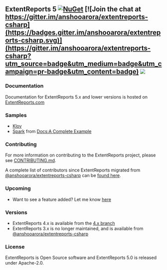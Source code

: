 ## ExtentReports 5 [![NuGet](https://img.shields.io/nuget/v/extentreports.svg)](https://www.nuget.org/packages/ExtentReports) [![Join the chat at https://gitter.im/anshooarora/extentreports-csharp](https://badges.gitter.im/anshooarora/extentreports-csharp.svg)](https://gitter.im/anshooarora/extentreports-csharp?utm_source=badge&utm_medium=badge&utm_campaign=pr-badge&utm_content=badge) ![](https://img.shields.io/github/license/extent-framework/extentreports-csharp.svg?style=plastic)

### Documentation ###

Documentation for ExtentReports 5.x and lower versions is hosted on [ExtentReports.com](http://extentreports.com)

### Samples ###

* [Klov](http://klov.herokuapp.com)
* [Spark](http://extentreports.com/docs/v5/wiki/spark/spark.html) from [Docs:A Complete Example](https://www.extentreports.com/docs/versions/5/net/index.html#complete-example)

### Contributing ###

For more information on contributing to the ExtentReports project, please see [CONTRIBUTING.md](https://github.com/extent-framework/extentreports-csharp/blob/master/Contributing.md).

A complete list of contributors since ExtentReports migrated from [@anshooarora/extentreports-csharp](https://github.com/anshooarora/extentreports-csharp) can be [found here](https://github.com/extent-framework/extentreports-csharp/graphs/contributors).

### Upcoming ###

* Want to see a feature added? Let me know [here](https://github.com/extent-framework/extentreports-chsarp/issues)

### Versions ###

* ExtentReports 4.x is available from the [4.x branch](https://github.com/extent-framework/extentreports-chsarp/tree/4.x)
* ExtentReports 3.x is no longer maintained, and is available from [@anshooarora/extentreports-csharp](https://github.com/anshooarora/extentreports-csharp)

### License ###

ExtentReports is Open Source software and ExtentReports 5.0 is released under Apache-2.0.

